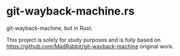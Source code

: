 # git-wayback-machine.rs

git-wayback-machine, but in Rust.

This project is solely for study purposes and is fully based on
https://github.com/MadRabbit/git-wayback-machine original work.
